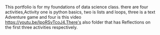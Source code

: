 This portfolio is for my foundations of data science class. there are four activities,Activity one is python basics, two is lists and loops, three is a text Adventure game and four is this video https://youtu.be/IpoRSvTcoJ4.There's also folder that has Reflections on the first three activities respectively. 
